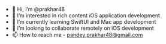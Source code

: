 - 👋 Hi, I’m @prakhar48
- 👀 I’m interested in rich content iOS application development
- 🌱 I’m currently learning SwiftUI and Mac app development
- 💞️ I’m looking to collaborate remotely on iOS development
- 📫 How to reach me - pandey.prakhar48@gmail.com

<!---
prakhar48/prakhar48 is a ✨ special ✨ repository because its `README.md` (this file) appears on your GitHub profile.
You can click the Preview link to take a look at your changes.
--->
